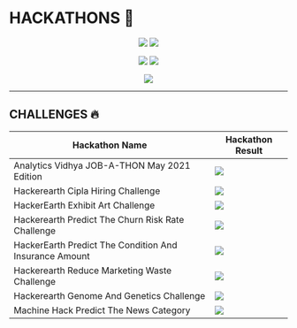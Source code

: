 # HACKATHONS 💯
<p align="center">
  <img src="http://ForTheBadge.com/images/badges/made-with-python.svg">
  <img src="http://ForTheBadge.com/images/badges/built-by-developers.svg">
</p>

<p align="center">
  <img src="https://img.shields.io/badge/Last%20Commit-June 2023-brightgreen"> 
  <img src="https://img.shields.io/badge/Project%20Status-Open-brightgreen">
</p>

<p align="center">
  <img src="https://user-images.githubusercontent.com/23554465/139948186-baca72c4-6343-4889-ad85-6d8124667b7a.png">
</p>

<hr>

## CHALLENGES 🔥

| Hackathon Name                                         | Hackathon Result |
|---                                                     |---               |
| Analytics Vidhya JOB-A-THON May 2021 Edition           | <img src="https://img.shields.io/badge/Ranking-Cleared-brightgreen">        |
| Hackerearth Cipla Hiring Challenge                     | <img src="https://img.shields.io/badge/Ranking-Cleared-brightgreen">        |
| HackerEarth Exhibit Art Challenge                      | <img src="https://img.shields.io/badge/Ranking-Top%201%25-brightgreen">     |
| Hackerearth Predict The Churn Risk Rate Challenge      | <img src="https://img.shields.io/badge/Ranking-Top%201%25-brightgreen">     |
| HackerEarth Predict The Condition And Insurance Amount | <img src="https://img.shields.io/badge/Ranking-Top%202%25-brightgreen">     |
| Hackerearth Reduce Marketing Waste Challenge           | <img src="https://img.shields.io/badge/Ranking-Top%201%25-brightgreen">     |
| Hackerearth Genome And Genetics Challenge              | <img src="https://img.shields.io/badge/Ranking-15%2F2132-brightgreen">      |
| Machine Hack Predict The News Category                 | <img src="https://img.shields.io/badge/Ranking-Practice-brightgreen">       | 

